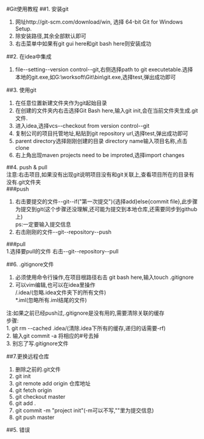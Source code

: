#Git使用教程
##1. 安装git  
1. 网址http://git-scm.com/download/win, 选择 64-bit Git for Windows Setup.  
2. 除安装路径,其余全部默认即可  
3. 右击菜单中如果有git gui here和git bash here则安装成功


##2. 在idea中集成  
1. file--setting--version control--git,右侧选择path to git executetable.选择本地的git.exe,如G:\worksoft\Git\bin\git.exe,选择test,弹出成功即可  

##3. 使用git
1. 在任意位置新建文件夹作为git起始目录  
2. 在创建的文件夹内右击选择Git Bash here,输入git init,会在当前文件夹生成.git文件.  
3. 进入idea,选择vcs--checkout from version control--git  
4. 复制公司的项目托管地址,粘贴到git repository url,选择test,弹出成功即可  
5. parent directory选择刚刚创建的目录 directory name输入项目名称,点击clone  
6. 右上角出现maven projects need to be improted,选择import changes  

##4. push & pull  
注意:右击项目,如果没有出现git说明项目没有和git关联上,查看项目所在的目录有没有.git文件夹  
###push
1. 右击要提交的文件--git--if("第一次提交"){选择add}else{commit file},此步骤为提交到git(这个步骤还没理解,还可能为提交到本地仓库,还需要同步到github上)  
ps:一定要输入提交信息
2. 右击刚刚的文件--git--repository--push  

###pull  
1.选择要pull的文件 右击--git--repository--pull  

##6. .gitignore文件  
1. 必须使用命令行操作,在项目根路径右击 git bash here,输入touch .gitignore  
2. 可以vim编辑,也可以在idea里操作  
/.idea/(忽略.idea文件夹下的所有文件)  
*.iml(忽略所有.iml结尾的文件)  


注:如果之前已经push过,.gitignore是没有用的,需要清除关联的缓存  
步骤:  
    1. git rm --cached .idea/(清除.idea下所有的缓存,递归的话需要-rf)  
    2. 输入git commit -a 将相应的#号去掉  
    3. 别忘了写.gitignore文件  
    
##7.更换远程仓库  
1. 删除之前的.git文件  
2. git init  
3. git remote add origin 仓库地址  
4. git fetch origin 
5. git checkout master
6. git add .  
7. git commit -m "project init"(-m可以不写,""里为提交信息)  
8. git push master

##5. 错误
